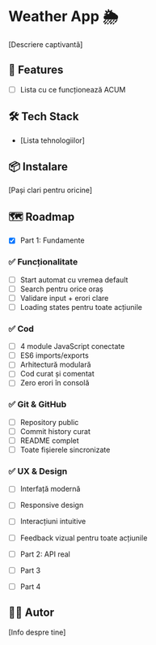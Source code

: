 # Weather App 🌦️

[Descriere captivantă]

## 🚀 Features

- [ ] Lista cu ce funcționează ACUM

## 🛠️ Tech Stack

- [Lista tehnologiilor]

## 📦 Instalare

[Pași clari pentru oricine]

## 🗺️ Roadmap

- [x] Part 1: Fundamente

### ✅ Funcționalitate

- [ ]  Start automat cu vremea default
- [ ]  Search pentru orice oraș
- [ ]  Validare input + erori clare
- [ ]  Loading states pentru toate acțiunile

### ✅ Cod

- [ ]  4 module JavaScript conectate
- [ ]  ES6 imports/exports
- [ ]  Arhitectură modulară
- [ ]  Cod curat și comentat
- [ ]  Zero erori în consolă

### ✅ Git & GitHub

- [ ]  Repository public
- [ ]  Commit history curat
- [ ]  README complet
- [ ]  Toate fișierele sincronizate

### ✅ UX & Design

- [ ]  Interfață modernă
- [ ]  Responsive design
- [ ]  Interacțiuni intuitive
- [ ]  Feedback vizual pentru toate acțiunile

- [ ] Part 2: API real
- [ ] Part 3
- [ ] Part 4

## 👨‍💻 Autor
    
[Info despre tine]
